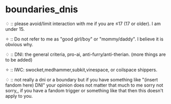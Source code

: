 # boundaries_dnis
♢ :: please avoid/limit interaction with me if you are ≤17 (17 or older). I am under 15.

✧ :: Do not refer to me as "good girl/boy" or "mommy/daddy". I believe it is obvious why.

♢ :: DNI: the general criteria, pro-ai, anti-furry/anti-therian. (more things are to be added)

✧ :: IWC: swocket,medhammer,subkit,vinespace, or coilspace shippers.

♢ :: not really a dni or a boundary but if you have something like "(insert fandom here) DNI" your opinion does not matter that much to me sorry not sorry,, if you have a fandom trigger or something like that then this doesn't apply to you.
